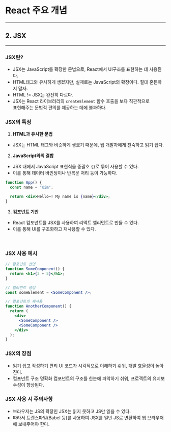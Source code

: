 # React 주요 개념

---

## 2. JSX

---

### JSX란?

- JSX는 JavaScript를 확장한 문법으로, React에서 UI구조를 표현하는 데 사용된다.
- HTML태그와 유사하게 생겼지만, 실제로는 JavaScript의 확장이다. 절대 혼돈하지 말자.
- HTML != JSX는 완전히 다르다.
- JSX는 React 라이브러리의 `createElement` 함수 호출을 보다 직관적으로<br />
  표현해주는 문법적 편의를 제공하는 데에 불과하다.

### JSX의 특징

1. **HTML과 유사한 문법**

- JSX는 HTML 태그와 비슷하게 생겼기 때문에, 웹 개발자에게 친숙하고 읽기 쉽다.

2. **JavaScript와의 결합**

- JSX 내에서 JavaScript 표현식을 중괄호 `{}`로 묶어 사용할 수 있다.
- 이를 통해 데이터 바인딩이나 반복문 처리 등이 가능하다.

```jsx
function App() {
  const name = "Kim";

  return <div>Hello~! My name is {name}</div>;
}
```

3. **컴포넌트 기반**

- React 컴포넌트를 JSX를 사용하여 리액트 앨리먼트로 만들 수 있다.
- 이를 통해 UI를 구조화하고 재사용할 수 있다.

<br />

### JSX 사용 예시

```jsx
// 컴포넌트 선언
function SomeComponent() {
  return <h1>{3 + 5}</h1>;
}

// 엘리먼트 생성
const someElement = <SomeComponent />;

// 컴포넌트의 재사용
function AnotherComponent() {
  return (
    <div>
      <SomeComponent />
      <SomeComponent />
    </div>
  );
}
```

### JSX의 장점

- 읽기 쉽고 작성하기 편리
  UI 코드가 시각적으로 이해하기 쉬워, 개발 효율성이 높아진다.
- 컴포넌트 구조 명확화
  컴포넌트의 구조를 한눈에 파악하기 쉬워, 프로젝트의 유지보수성이 향상된다.

### JSX 사용 시 주의사항

- 브라우저는 JS의 확장인 JSX는 읽지 못하고 JS만 읽을 수 있다.
- 따라서 트랜스파일(Babel 등)를 사용하여 JSX를 일반 JS로 변환하여 웹 브라우저에 보내주어야 한다.
